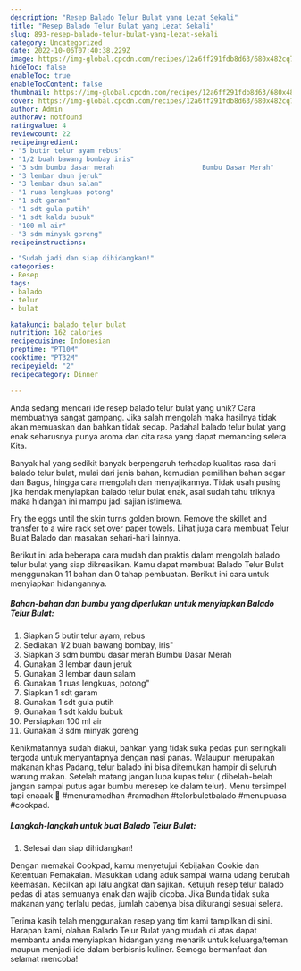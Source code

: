 ```yaml
---
description: "Resep Balado Telur Bulat yang Lezat Sekali"
title: "Resep Balado Telur Bulat yang Lezat Sekali"
slug: 893-resep-balado-telur-bulat-yang-lezat-sekali
category: Uncategorized
date: 2022-10-06T07:40:38.229Z
image: https://img-global.cpcdn.com/recipes/12a6ff291fdb8d63/680x482cq70/balado-telur-bulat-foto-resep-utama.jpg
hideToc: false
enableToc: true
enableTocContent: false
thumbnail: https://img-global.cpcdn.com/recipes/12a6ff291fdb8d63/680x482cq70/balado-telur-bulat-foto-resep-utama.jpg
cover: https://img-global.cpcdn.com/recipes/12a6ff291fdb8d63/680x482cq70/balado-telur-bulat-foto-resep-utama.jpg
author: Admin
authorAv: notfound
ratingvalue: 4
reviewcount: 22
recipeingredient:
- "5 butir telur ayam rebus"
- "1/2 buah bawang bombay iris"
- "3 sdm bumbu dasar merah                      Bumbu Dasar Merah"
- "3 lembar daun jeruk"
- "3 lembar daun salam"
- "1 ruas lengkuas potong"
- "1 sdt garam"
- "1 sdt gula putih"
- "1 sdt kaldu bubuk"
- "100 ml air"
- "3 sdm minyak goreng"
recipeinstructions:

- "Sudah jadi dan siap dihidangkan!"
categories:
- Resep
tags:
- balado
- telur
- bulat

katakunci: balado telur bulat 
nutrition: 162 calories
recipecuisine: Indonesian
preptime: "PT10M"
cooktime: "PT32M"
recipeyield: "2"
recipecategory: Dinner

---
```





Anda sedang mencari ide resep balado telur bulat yang unik? Cara membuatnya sangat gampang. Jika salah mengolah maka hasilnya tidak akan memuaskan dan bahkan tidak sedap. Padahal balado telur bulat yang enak seharusnya punya aroma dan cita rasa yang dapat memancing selera Kita.





Banyak hal yang sedikit banyak berpengaruh terhadap kualitas rasa dari balado telur bulat, mulai dari jenis bahan, kemudian pemilihan bahan segar dan Bagus, hingga cara mengolah dan menyajikannya. Tidak usah pusing jika hendak menyiapkan balado telur bulat enak,      asal sudah tahu triknya maka hidangan ini mampu jadi sajian istimewa.














Fry the eggs until the skin turns golden brown. Remove the skillet and transfer to a wire rack set over paper towels. Lihat juga cara membuat Telur Bulat Balado dan masakan sehari-hari lainnya.






Berikut ini ada beberapa cara mudah dan praktis dalam mengolah balado telur bulat yang siap dikreasikan. Kamu dapat membuat Balado Telur Bulat menggunakan 11 bahan dan 0 tahap pembuatan. Berikut ini cara untuk menyiapkan hidangannya.

<!--inarticleads1-->

##### Bahan-bahan dan bumbu yang diperlukan untuk menyiapkan Balado Telur Bulat:

1. Siapkan 5 butir telur ayam, rebus
1. Sediakan 1/2 buah bawang bombay, iris&#34;
1. Siapkan 3 sdm bumbu dasar merah                      Bumbu Dasar Merah
1. Gunakan 3 lembar daun jeruk
1. Gunakan 3 lembar daun salam
1. Gunakan 1 ruas lengkuas, potong&#34;
1. Siapkan 1 sdt garam
1. Gunakan 1 sdt gula putih
1. Gunakan 1 sdt kaldu bubuk
1. Persiapkan 100 ml air
1. Gunakan 3 sdm minyak goreng


Kenikmatannya sudah diakui, bahkan yang tidak suka pedas pun seringkali tergoda untuk menyantapnya dengan nasi panas. Walaupun merupakan makanan khas Padang, telur balado ini bisa ditemukan hampir di seluruh warung makan. Setelah matang jangan lupa kupas telur ( dibelah-belah jangan sampai putus agar bumbu meresep ke dalam telur). Menu tersimpel tapi enaaak 🥰 #menuramadhan #ramadhan #telorbuletbalado #menupuasa #cookpad. 

<!--inarticleads2-->

##### Langkah-langkah untuk buat Balado Telur Bulat:


1. Selesai dan siap dihidangkan!

Dengan memakai Cookpad, kamu menyetujui Kebijakan Cookie dan Ketentuan Pemakaian. Masukkan udang aduk sampai warna udang berubah keemasan. Kecilkan api lalu angkat dan sajikan. Ketujuh resep telur balado pedas di atas semuanya enak dan wajib dicoba. Jika Bunda tidak suka makanan yang terlalu pedas, jumlah cabenya bisa dikurangi sesuai selera. 

Terima kasih telah menggunakan resep yang tim kami tampilkan di sini. Harapan kami, olahan Balado Telur Bulat yang mudah di atas dapat membantu anda menyiapkan hidangan yang menarik untuk keluarga/teman maupun menjadi ide dalam berbisnis kuliner. Semoga bermanfaat dan selamat mencoba!
